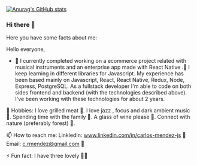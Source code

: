 [![Anurag's GitHub stats](https://github-readme-stats.vercel.app/api?username=mendez252)](https://github.com/anuraghazra/github-readme-stats)

### Hi there 👋
Here you have some facts about me:


Hello everyone,
- 🔭 I currently completed working on a ecommerce project related with musical instruments and an enterprise app made with React Native .🌱 I keep learning in different libraries for Javascript. My experience has been based mainly on Javascript, React, React Native, Redux, Node, Express, PostgreSQL. As a fullstack developer I'm able to code on both sides frontend and backend (with the technologies described above). I've been working with these technologies for about 2 years.

🧦 Hobbies:
    I love grilled meat 🥩.
    I love jazz , focus and dark ambient music 🎷.
    Spending time with the family 💖.
    A glass of wine please 🍷.
    Connect with nature (preferably forest) 🌲.


📫 How to reach me: 
   LinkledIn: www.linkedin.com/in/carlos-mendez-js 📰
   Email: c.rmendez@gmail.com 📧
  
⚡ Fun fact:
   I have three lovely 🐕‍🦺
